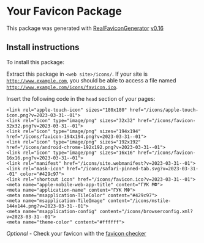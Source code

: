 # Your Favicon Package

This package was generated with [RealFaviconGenerator](https://realfavicongenerator.net/) [v0.16](https://realfavicongenerator.net/change_log#v0.16)

## Install instructions

To install this package:

Extract this package in <code>&lt;web site&gt;/icons/</code>. If your site is <code>http://www.example.com</code>, you should be able to access a file named <code>http://www.example.com/icons/favicon.ico</code>.

Insert the following code in the `head` section of your pages:

    <link rel="apple-touch-icon" sizes="180x180" href="/icons/apple-touch-icon.png?v=2023-03-31--01">
    <link rel="icon" type="image/png" sizes="32x32" href="/icons/favicon-32x32.png?v=2023-03-31--01">
    <link rel="icon" type="image/png" sizes="194x194" href="/icons/favicon-194x194.png?v=2023-03-31--01">
    <link rel="icon" type="image/png" sizes="192x192" href="/icons/android-chrome-192x192.png?v=2023-03-31--01">
    <link rel="icon" type="image/png" sizes="16x16" href="/icons/favicon-16x16.png?v=2023-03-31--01">
    <link rel="manifest" href="/icons/site.webmanifest?v=2023-03-31--01">
    <link rel="mask-icon" href="/icons/safari-pinned-tab.svg?v=2023-03-31--01" color="#429c97">
    <link rel="shortcut icon" href="/icons/favicon.ico?v=2023-03-31--01">
    <meta name="apple-mobile-web-app-title" content="ГУК МФ">
    <meta name="application-name" content="ГУК МФ">
    <meta name="msapplication-TileColor" content="#429c97">
    <meta name="msapplication-TileImage" content="/icons/mstile-144x144.png?v=2023-03-31--01">
    <meta name="msapplication-config" content="/icons/browserconfig.xml?v=2023-03-31--01">
    <meta name="theme-color" content="#ffffff">

*Optional* - Check your favicon with the [favicon checker](https://realfavicongenerator.net/favicon_checker)